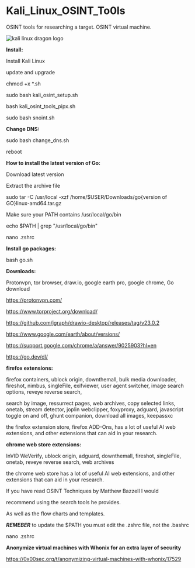 # Kali_Linux_OSINT_To0ls

OSINT tools for researching a target. OSINT virtual machine.

<img src="https://raw.githubusercontent.com/dorianpro/kaliwallpapers/master/kali-linux-wallpaper-v7.png" alt="kali linux dragon logo">



**Install:**

Install Kali Linux

update and upgrade

chmod +x *.sh

sudo bash kali_osint_setup.sh

bash kali_osint_tools_pipx.sh

sudo bash snoint.sh

**Change DNS:**

sudo bash change_dns.sh

reboot

**How to install the latest version of Go:**

Download latest version

Extract the archive file

sudo tar -C /usr/local -xzf /home/$USER/Downloads/go{version of GO}linux-amd64.tar.gz

Make sure your PATH contains /usr/local/go/bin

echo $PATH | grep "/usr/local/go/bin"

nano .zshrc

**Install go packages:**

bash go.sh





**Downloads:**

Protonvpn, tor browser, draw.io, google earth pro, google chrome, Go download

https://protonvpn.com/

https://www.torproject.org/download/

https://github.com/jgraph/drawio-desktop/releases/tag/v23.0.2

https://www.google.com/earth/about/versions/

https://support.google.com/chrome/a/answer/9025903?hl=en

https://go.dev/dl/


**firefox extensions:**

firefox containers, ublock origin, downthemall, bulk media downloader, fireshot, nimbus, singleFile, exifviewer, user agent switcher, image search options, reveye reverse search,

search by image, ressurrect pages, web archives, copy selected links, onetab, stream detector, joplin webclipper, foxyproxy, adguard, javascript toggle on and off, ghunt companion, download all images, keepassxc

the firefox extension store, firefox ADD-Ons, has a lot of useful AI web extensions, and other extensions that can aid in your research. 

**chrome web store extensions:**

InVID WeVerify, ublock origin, adguard, downthemall, fireshot,  singleFile, onetab, reveye reverse search, web archives

the chrome web store has a lot of useful AI web extensions, and other extensions that can aid in your research.


If you have read OSINT Techniques by Matthew Bazzell I would 

recommend using the search tools he provides.

As well as the flow charts and templates.

***REMEBER*** to update the $PATH you must edit the .zshrc file, not the .bashrc

nano .zshrc 

**Anonymize virtual machines with Whonix for an extra layer of security**

https://0x00sec.org/t/anonymizing-virtual-machines-with-whonix/17529

